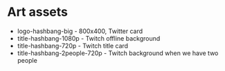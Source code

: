 # Art assets

- logo-hashbang-big - 800x400, Twitter card
- title-hashbang-1080p - Twitch offline background
- title-hashbang-720p - Twitch title card
- title-hashbang-2people-720p - Twitch background when we have two
  people
